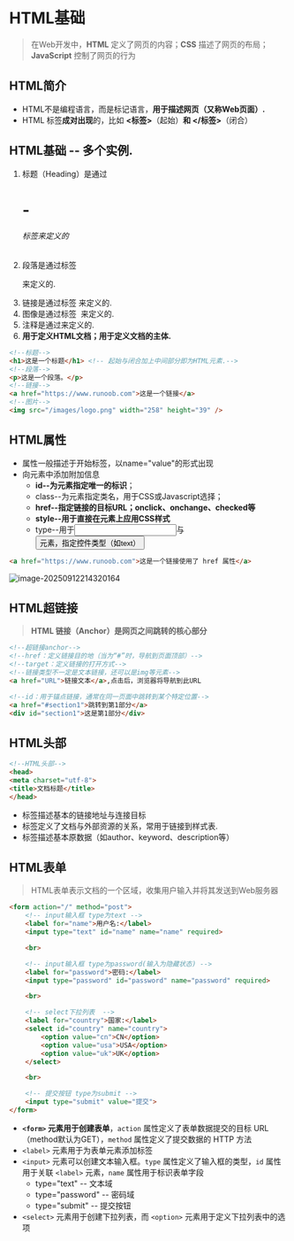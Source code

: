 # **HTML基础**

> 在Web开发中，**HTML** 定义了网页的内容；**CSS** 描述了网页的布局；**JavaScript** 控制了网页的行为

## **HTML简介**

- HTML不是编程语言，而是标记语言，**用于描述网页（又称Web页面）.**
- HTML 标签**成对出现**的，比如 **<标签>**（起始）**和 </标签>**（闭合）

## **HTML基础 -- 多个实例.**

1. 标题（Heading）是通过<h1> - <h6> 标签来定义的
2. 段落是通过标签 <p> 来定义的.
3. 链接是通过标签 <a> 来定义的.
4. 图像是通过标签 <img> 来定义的.
5. 注释是通过<!-- 注释 -->来定义的.
6. **<html>用于定义HTML文档；<body>用于定义文档的主体.**

```html
<!--标题-->
<h1>这是一个标题</h1> <!-- 起始与闭合加上中间部分即为HTML元素.-->
<!--段落-->
<p>这是一个段落。</p>
<!--链接-->
<a href="https://www.runoob.com">这是一个链接</a>
<!--图片-->
<img src="/images/logo.png" width="258" height="39" />
```

## **HTML属性**

- 属性一般描述于开始标签，以name="value"的形式出现
- 向元素中添加附加信息
  - **id--为元素指定唯一的标识**； 
  - class--为元素指定类名，用于CSS或Javascript选择；
  - **href--指定链接的目标URL；onclick、onchange、checked等**
  - **style--用于直接在元素上应用CSS样式**
  - type--用于<input>与<button>元素，指定控件类型（如text）

```html
<a href="https://www.runoob.com">这是一个链接使用了 href 属性</a>
```

![image-20250912214320164](C:\Users\86157\Desktop\Guide-to-Learning-Coding\Guide-to-Learning-Coding\note-P\note-html-basic\note-html-pic\image-20250912214320164.png)



## **HTML超链接**

> **HTML 链接（Anchor）是网页之间跳转的核心部分**

```html
<!--超链接anchor-->
<!--href：定义链接目的地（当为“#”时，导航到页面顶部）-->
<!--target：定义链接的打开方式-->
<!--链接类型不一定是文本链接，还可以是img等元素-->
<a href="URL">链接文本</a>,点击后，浏览器将导航到此URL

<!--id：用于锚点链接，通常在同一页面中跳转到某个特定位置-->
<a href="#section1">跳转到第1部分</a>
<div id="section1">这是第1部分</div>
```

## **HTML头部**

```html
<!--HTML头部-->
<head> 
<meta charset="utf-8"> 
<title>文档标题</title>
</head>
```

- 标签<base>描述基本的链接地址与连接目标
- 标签<link>定义了文档与外部资源的关系，常用于链接到样式表.
- 标签<meta>描述基本原数据（如author、keyword、description等）



## **HTML表单**

> HTML表单表示文档的一个区域，收集用户输入并将其发送到Web服务器

```html
<form action="/" method="post">
    <!-- input输入框 type为text -->
    <label for="name">用户名:</label>
    <input type="text" id="name" name="name" required>

    <br>

    <!-- input输入框 type为password(输入为隐藏状态) -->
    <label for="password">密码:</label>
    <input type="password" id="password" name="password" required>

    <br>

    <!-- select下拉列表  -->
    <label for="country">国家:</label>
    <select id="country" name="country">
        <option value="cn">CN</option>
        <option value="usa">USA</option>
        <option value="uk">UK</option>
    </select>

    <br>

    <!-- 提交按钮 type为submit -->
    <input type="submit" value="提交">
</form> 
```

- **`<form>` 元素用于创建表单**，`action` 属性定义了表单数据提交的目标 URL（method默认为GET），`method` 属性定义了提交数据的 HTTP 方法
- `<label>` 元素用于为表单元素添加标签
- `<input>` 元素可以创建文本输入框。`type` 属性定义了输入框的类型，`id` 属性用于关联 `<label>` 元素，`name` 属性用于标识表单字段
  - type="text" -- 文本域
  - type="password" -- 密码域
  - type="submit" -- 提交按钮
- `<select>` 元素用于创建下拉列表，而 `<option>` 元素用于定义下拉列表中的选项